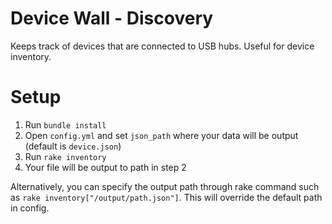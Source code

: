 Device Wall - Discovery
===

Keeps track of devices that are connected to USB hubs. Useful for device inventory.


Setup
===

1. Run `bundle install`
2. Open `config.yml` and set `json_path` where your data will be output (default is `device.json`)
3. Run `rake inventory`
4. Your file will be output to path in step 2

Alternatively, you can specify the output path through rake command such as `rake inventory["/output/path.json"]`. This will override the default path in config. 